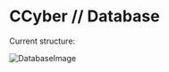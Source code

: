 # CCyber // Database

Current structure:

![DatabaseImage](https://github.com/Pr09het/ccyber/raw/master/Database/database_model.png)